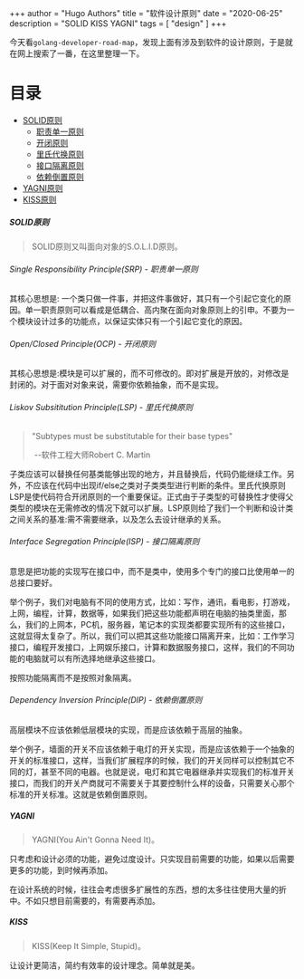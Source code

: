 +++
author = "Hugo Authors"
title = "软件设计原则"
date = "2020-06-25"
description = "SOLID KISS YAGNI"
tags = [
    "design"
]
+++

今天看`golang-developer-road-map`，发现上面有涉及到软件的设计原则，于是就在网上搜索了一番，在这里整理一下。

# 目录
  * [SOLID原则](#chapter-1)
    * [职责单一原则](#chapter-11)
    * [开闭原则](#chapter-12)
    * [里氏代换原则](#chapter-13)
    * [接口隔离原则](#chapter-14)
    * [依赖倒置原则](#chapter-15)
  * [YAGNI原则](#chapter-2)
  * [KISS原则](#chapter-3)

##### SOLID原则 <a id="chapter-1"></a>

> SOLID原则又叫面向对象的S.O.L.I.D原则。

###### Single Responsibility Principle(SRP) - 职责单一原则 <a id="chapter-11"></a>

其核心思想是: 一个类只做一件事，并把这件事做好，其只有一个引起它变化的原因。单一职责原则可以看成是低耦合、高内聚在面向对象原则上的引申。不要为一个模块设计过多的功能点，以保证实体只有一个引起它变化的原因。

###### Open/Closed Principle(OCP) - 开闭原则 <a id="chapter-12"></a>

其核心思想是:模块是可以扩展的，而不可修改的。即对扩展是开放的，对修改是封闭的。对于面对对象来说，需要你依赖抽象，而不是实现。

###### Liskov Subsititution Principle(LSP) - 里氏代换原则 <a id="chapter-13"></a>

>
>
>"Subtypes must be substitutable for their base types"
>
>​																			--软件工程大师Robert C. Martin

子类应该可以替换任何基类能够出现的地方，并且替换后，代码仍能继续工作。另外，不应该在代码中出现if/else之类对子类类型进行判断的条件。里氏代换原则LSP是使代码符合开闭原则的一个重要保证。正式由于子类型的可替换性才使得父类型的模块在无需修改的情况下就可以扩展。LSP原则给了我们一个判断和设计类之间关系的基准:需不需要继承，以及怎么去设计继承的关系。

###### Interface Segregation Principle(ISP) - 接口隔离原则 <a id="chapter-14"></a>

意思是把功能的实现写在接口中，而不是类中，使用多个专门的接口比使用单一的总接口要好。

举个例子，我们对电脑有不同的使用方式，比如：写作，通讯，看电影，打游戏，上网，编程，计算，数据等，如果我们把这些功能都声明在电脑的抽类里面，那么，我们的上网本，PC机，服务器，笔记本的实现类都要实现所有的这些接口，这就显得太复杂了。所以，我们可以把其这些功能接口隔离开来，比如：工作学习接口，编程开发接口，上网娱乐接口，计算和数据服务接口，这样，我们的不同功能的电脑就可以有所选择地继承这些接口。

按照功能隔离而不是按照对象隔离。

###### Dependency Inversion Principle(DIP) - 依赖倒置原则 <a id="chapter-15"></a>

高层模块不应该依赖低层模块的实现，而是应该依赖于高层的抽象。

举个例子，墙面的开关不应该依赖于电灯的开关实现，而是应该依赖于一个抽象的开关的标准接口，这样，当我们扩展程序的时候，我们的开关同样可以控制其它不同的灯，甚至不同的电器。也就是说，电灯和其它电器继承并实现我们的标准开关接口，而我们的开关产商就可不需要关于其要控制什么样的设备，只需要关心那个标准的开关标准。这就是依赖倒置原则。

##### YAGNI <a id="chapter-2"></a>

> YAGNI(You Ain't Gonna Need It)。

只考虑和设计必须的功能，避免过度设计。只实现目前需要的功能，如果以后需要更多的功能，到时候再添加。

在设计系统的时候，往往会考虑很多扩展性的东西，想的太多往往使用大量的折中。不如只想目前需要的，有需要再添加。

##### KISS <a id="chapter-3"></a>

>KISS(Keep It Simple, Stupid)。

让设计更简洁，简约有效率的设计理念。简单就是美。
